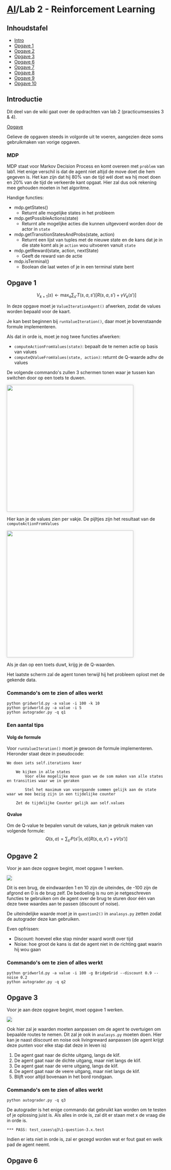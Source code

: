 # [AI](/ai)/Lab 2 - Reinforcement Learning

## Inhoudstafel

* [Intro](#introductie)
* [Opgave 1](#opgave-1)
* [Opgave 2](#opgave-2)
* [Opgave 3](#opgave-3)
* [Opgave 6](#opgave-6)
* [Opgave 7](#opgave-7)
* [Opgave 8](#opgave-8)
* [Opgave 9](#opgave-9)
* [Opgave 10](#opgave-10)

## Introductie

Dit deel van de wiki gaat over de opdrachten van lab 2 (practicumsessies 3 & 4).

[Opgave](https://inst.eecs.berkeley.edu/~cs188/fa18/project3.html)

Gelieve de opgaven steeds in volgorde uit te voeren, aangezien deze soms gebruikmaken van vorige opgaven.

### MDP

<!---Geen idee of dit goed is, inhoud ook zeker nakijken aub--->

MDP staat voor Markov Decision Process en komt overeen met `problem` van lab1. Het enige verschil is dat de agent niet altijd de move doet die hem gegeven is. Het kan zijn dat hij 80% van de tijd wél doet wa hij moet doen en 20% van de tijd de verkeerde kant opgaat. Hier zal dus ook rekening mee gehouden moeten in het algoritme.

Handige functies:
* mdp.getStates()
    * Returnt alle mogelijke states in het probleem
* mdp.getPossibleActions(state)
    * Returnt alle mogelijke acties die kunnen uitgevoerd worden door de actor in `state`
* mdp.getTransitionStatesAndProbs(state, action)
    * Returnt een lijst van tuples met de nieuwe state en de kans dat je in die state komt als je `action` wou uitvoeren vanuit `state`
* mdp.getReward(state, action, nextState)
    * Geeft de reward van de actie
* mdp.isTerminal()
    * Boolean die laat weten of je in een terminal state bent

## Opgave 1

$$
V_{k+1}\left(s\right) \leftarrow  \max_{a} \sum_{s'}{T\left(s,a,s'\right)\left[ R\left(s,a,s'\right) + \gamma V_{k}\left(s'\right) \right]} 
$$

In deze opgave moet je `ValueIterationAgent()` afwerken, zodat de values worden bepaald voor de kaart.

Je kan best beginnen bij `runValueIteration()`, daar moet je bovenstaande formule implementeren.

Als dat in orde is, moet je nog twee functies afwerken: 
* `computeActionFromValues(state)`: bepaalt de te nemen actie op basis van values
* `computeQValueFromValues(state, action)`: returnt de Q-waarde adhv de values

De volgende commando's zullen 3 schermen tonen waar je tussen kan switchen door op een toets te duwen.

<img height="400px" src="media/lab2/values.jpg" style="box-shadow: 0 0 10px rgba(0,0,0,0.1);">

Hier kan je de values zien per vakje. De pijltjes zijn het resultaat van de `computeActionFromValues`

<img height="400px" src="media/lab2/qval.jpg" style="box-shadow: 0 0 10px rgba(0,0,0,0.1);">

Als je dan op een toets duwt, krijg je de Q-waarden.

Het laatste scherm zal de agent tonen terwijl hij het probleem oplost met de gekende data.

### Commando's om te zien of alles werkt

```
python gridworld.py -a value -i 100 -k 10
python gridworld.py -a value -i 5
python autograder.py -q q1
```

### Een aantal tips

#### Volg de formule

Voor `runValueIteration()` moet je gewoon de formule implementeren. Hieronder staat deze in pseudocode:

```
We doen iets self.iterations keer

    We kijken in alle states
        Voor elke mogelijke move gaan we de som maken van alle states en transities waar we in geraken

        Stel het maximum van voorgaande sommen gelijk aan de state waar we mee bezig zijn in een tijdelijke counter
    
    Zet de tijdelijke Counter gelijk aan self.values
```

#### Qvalue

Om de Q-value te bepalen vanuit de values, kan je gebruik maken van volgende formule:
$$
Q\left(s,a\right)= \sum_{s'}{P\left(s'|s,a\right)\left[R\left(s,a, s'\right) + \gamma V\left(s'\right)\right]}
$$

## Opgave 2

Voor je aan deze opgave begint, moet opgave 1 werken.

<img src="media/lab2/bridge.jpg" style="box-shadow: 0 0 10px rgba(0,0,0,0.1);">

Dit is een brug, de eindwaarden 1 en 10 zijn de uiteindes, de -100 zijn de afgrond en 0 is de brug zelf. De bedoeling is nu om je netgeschreven functies te gebruiken om de agent over de brug te sturen door één van deze twee waardes aan te passen (discount of noise).

De uiteindelijke waarde moet je in `question2()` in `analasys.py` zetten zodat de autograder deze kan gebruiken.

Even opfrissen:
* Discount: hoeveel elke stap minder waard wordt over tijd
* Noise: hoe groot de kans is dat de agent niet in de richting gaat waarin hij wou gaan

### Commando's om te zien of alles werkt

```
python gridworld.py -a value -i 100 -g BridgeGrid --discount 0.9 --noise 0.2
python autograder.py -q q2
```

## Opgave 3

Voor je aan deze opgave begint, moet opgave 1 werken.

<img src="media/lab2/discountgrid.png" style="box-shadow: 0 0 10px rgba(0,0,0,0.1);">

Ook hier zal je waarden moeten aanpassen om de agent te overtuigen om bepaalde routes te nemen. Dit zal je ook in `analasys.py` moeten doen. Hier kan je naast diiscount en noise ook livingreward aanpassen (de agent krijgt deze punten voor elke stap dat deze in leven is)
1. De agent gaat naar de dichte uitgang, langs de klif.
2. De agent gaat naar de dichte uitgang, maar niet langs de klif.
3. De agent gaat naar de verre uitgang, langs de klif.
4. De agent gaat naar de veere uitgang, maar niet langs de klif.
5. Blijft voor altijd bovenaan in het bord rondgaan.

### Commando's om te zien of alles werkt

```
python autograder.py -q q3
```

De autograder is het enige commando dat gebruikt kan worden om te testen of je oplossing juist is. Als alles in orde is, zal dit er staan met x de vraag die in orde is.

`*** PASS: test_cases\q3\1-question-3.x.test`

Indien er iets niet in orde is, zal er gezegd worden wat er fout gaat en welk pad de agent neemt.

## Opgave 6

